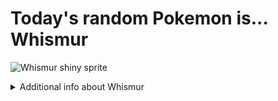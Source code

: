 # Today's random Pokemon is... Whismur

![Whismur shiny sprite](https://raw.githubusercontent.com/PokeAPI/sprites/master/sprites/pokemon/shiny/293.png)

<details>
<summary>Additional info about Whismur</summary>

| srpite type | image |
|------|------|
| back_default | ![Whismur back_default sprite](https://raw.githubusercontent.com/PokeAPI/sprites/master/sprites/pokemon/back/293.png) |
| back_shiny | ![Whismur back_shiny sprite](https://raw.githubusercontent.com/PokeAPI/sprites/master/sprites/pokemon/back/shiny/293.png) |
| front_default | ![Whismur front_default sprite](https://raw.githubusercontent.com/PokeAPI/sprites/master/sprites/pokemon/293.png) | </details>